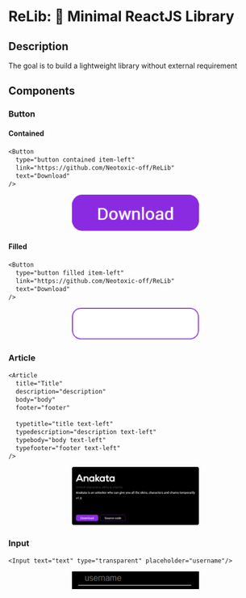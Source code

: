 # ReLib: 🦜 Minimal ReactJS Library

## Description
The goal is to build a lightweight library without external requirement

## Components

### Button
#### Contained
```JS
<Button
  type="button contained item-left"
  link="https://github.com/Neotoxic-off/ReLib"
  text="Download"
/>
```

<p align="center">
  <img src="https://raw.githubusercontent.com/Neotoxic-off/ReLib/main/assets/button/contained.png" width="50%" height="50%">
</p>

#### Filled
```JS
<Button
  type="button filled item-left"
  link="https://github.com/Neotoxic-off/ReLib"
  text="Download"
/>
```

<p align="center">
  <img src="https://raw.githubusercontent.com/Neotoxic-off/ReLib/main/assets/button/filled.png" width="50%" height="50%">
</p>

### Article
```JS
<Article
  title="Title"
  description="description"
  body="body"
  footer="footer"

  typetitle="title text-left"
  typedescription="description text-left"
  typebody="body text-left"
  typefooter="footer text-left"
/>
```
<p align="center">
  <img src="https://raw.githubusercontent.com/Neotoxic-off/ReLib/main/assets/card/line.png" width="50%" height="50%">
</p>

### Input
```JS
<Input text="text" type="transparent" placeholder="username"/>
```
<p align="center">
  <img src="https://raw.githubusercontent.com/Neotoxic-off/ReLib/main/assets/input/line.png" width="50%" height="50%">
</p>
